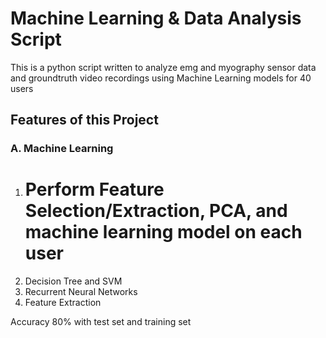 # Machine Learning & Data Analysis Script
This is a python script written to analyze emg and myography sensor data and groundtruth video recordings using Machine Learning models for 40 users

## Features of this Project

### A. Machine Learning
1. # Perform Feature Selection/Extraction, PCA, and machine learning model on each user
2. Decision Tree and SVM
3. Recurrent Neural Networks
4. Feature Extraction

Accuracy 80% with test set and training set
